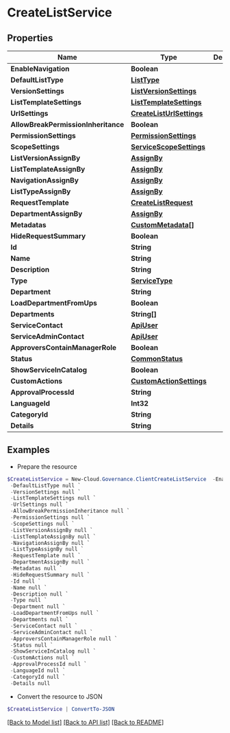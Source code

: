 # CreateListService
## Properties

Name | Type | Description | Notes
------------ | ------------- | ------------- | -------------
**EnableNavigation** | **Boolean** |  | [optional] 
**DefaultListType** | [**ListType**](ListType.md) |  | [optional] 
**VersionSettings** | [**ListVersionSettings**](ListVersionSettings.md) |  | [optional] 
**ListTemplateSettings** | [**ListTemplateSettings**](ListTemplateSettings.md) |  | [optional] 
**UrlSettings** | [**CreateListUrlSettings**](CreateListUrlSettings.md) |  | [optional] 
**AllowBreakPermissionInheritance** | **Boolean** |  | [optional] 
**PermissionSettings** | [**PermissionSettings**](PermissionSettings.md) |  | [optional] 
**ScopeSettings** | [**ServiceScopeSettings**](ServiceScopeSettings.md) |  | [optional] 
**ListVersionAssignBy** | [**AssignBy**](AssignBy.md) |  | [optional] 
**ListTemplateAssignBy** | [**AssignBy**](AssignBy.md) |  | [optional] 
**NavigationAssignBy** | [**AssignBy**](AssignBy.md) |  | [optional] 
**ListTypeAssignBy** | [**AssignBy**](AssignBy.md) |  | [optional] 
**RequestTemplate** | [**CreateListRequest**](CreateListRequest.md) |  | [optional] 
**DepartmentAssignBy** | [**AssignBy**](AssignBy.md) |  | [optional] 
**Metadatas** | [**CustomMetadata[]**](CustomMetadata.md) |  | [optional] 
**HideRequestSummary** | **Boolean** |  | [optional] 
**Id** | **String** |  | [optional] 
**Name** | **String** |  | [optional] 
**Description** | **String** |  | [optional] 
**Type** | [**ServiceType**](ServiceType.md) |  | [optional] 
**Department** | **String** |  | [optional] 
**LoadDepartmentFromUps** | **Boolean** |  | [optional] 
**Departments** | **String[]** |  | [optional] 
**ServiceContact** | [**ApiUser**](ApiUser.md) |  | [optional] 
**ServiceAdminContact** | [**ApiUser**](ApiUser.md) |  | [optional] 
**ApproversContainManagerRole** | **Boolean** |  | [optional] 
**Status** | [**CommonStatus**](CommonStatus.md) |  | [optional] 
**ShowServiceInCatalog** | **Boolean** |  | [optional] 
**CustomActions** | [**CustomActionSettings**](CustomActionSettings.md) |  | [optional] 
**ApprovalProcessId** | **String** |  | [optional] 
**LanguageId** | **Int32** |  | [optional] 
**CategoryId** | **String** |  | [optional] 
**Details** | **String** |  | [optional] 

## Examples

- Prepare the resource
```powershell
$CreateListService = New-Cloud.Governance.ClientCreateListService  -EnableNavigation null `
 -DefaultListType null `
 -VersionSettings null `
 -ListTemplateSettings null `
 -UrlSettings null `
 -AllowBreakPermissionInheritance null `
 -PermissionSettings null `
 -ScopeSettings null `
 -ListVersionAssignBy null `
 -ListTemplateAssignBy null `
 -NavigationAssignBy null `
 -ListTypeAssignBy null `
 -RequestTemplate null `
 -DepartmentAssignBy null `
 -Metadatas null `
 -HideRequestSummary null `
 -Id null `
 -Name null `
 -Description null `
 -Type null `
 -Department null `
 -LoadDepartmentFromUps null `
 -Departments null `
 -ServiceContact null `
 -ServiceAdminContact null `
 -ApproversContainManagerRole null `
 -Status null `
 -ShowServiceInCatalog null `
 -CustomActions null `
 -ApprovalProcessId null `
 -LanguageId null `
 -CategoryId null `
 -Details null
```

- Convert the resource to JSON
```powershell
$CreateListService | ConvertTo-JSON
```

[[Back to Model list]](../README.md#documentation-for-models) [[Back to API list]](../README.md#documentation-for-api-endpoints) [[Back to README]](../README.md)

